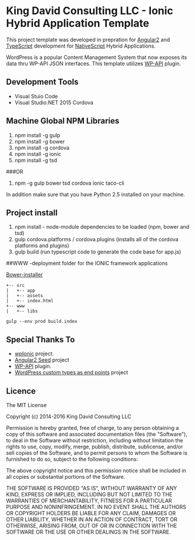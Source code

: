 # King David Consulting LLC - Ionic Hybrid Application Template

This project template was developed in prepration for [Angular2](https://angular.io/) 
and [TypeScript](http://www.typescriptlang.org/) development for [NativeScript](https://www.nativescript.org/) Hybrid Applications.

WordPress is a popular Content Management System that now exposes its data thru WP-API JSON interfaces.
This template utilizes [WP-API](https://github.com/WP-API/WP-API) plugin.

## Development Tools
* Visual Stuio Code
* Visual Studio.NET 2015 Cordova

## Machine Global NPM Libraries
1. npm install -g gulp
2. npm install -g bower
3. npm install -g cordova 
4. npm install -g ionic
5. npm install -g tsd

###OR
1. npm -g gulp bower tsd cordova ionic taco-cli

In addition make sure that you have Python 2.5 installed on your machine.

## Project install
1. npm install - node-module dependencies to be loaded (npm, bower and tsd)
2. gulp cordova.platforms / cordova.plugins (installs all of the cordova platforms and plugins)
3. gulp build (run typescript code to generate the code base for app.js)

##WWW -deployment folder for the IONIC framework applications

[Bower-installer](https://www.npmjs.com/package/bower-installer)
```
+-- src
|   +-- app
|   +-- assets
|   +-- index.html
+-- www
|   +-- libs
``` 

```
gulp --env prod build.index
```
## Special Thanks To
* [wpIonic](https://github.com/scottopolis/wpIonic/) project. 
* [Angular2 Seed](https://github.com/mgechev/angular2-seed) project
* [WP-API](https://github.com/WP-API/WP-API) plugin.
* [WordPress custom types as end points](https://wordpress.org/plugins/rest-api-enabler/) project

## Licence ##

The MIT License

Copyright (c) 2014-2016 King David Consulting LLC

Permission is hereby granted, free of charge, to any person obtaining a copy of this software and associated documentation files (the "Software"), to deal in the Software without restriction, including without limitation the rights to use, copy, modify, merge, publish, distribute, sublicense, and/or sell copies of the Software, and to permit persons to whom the Software is furnished to do so, subject to the following conditions:

The above copyright notice and this permission notice shall be included in all copies or substantial portions of the Software.

THE SOFTWARE IS PROVIDED "AS IS", WITHOUT WARRANTY OF ANY KIND, EXPRESS OR IMPLIED, INCLUDING BUT NOT LIMITED TO THE WARRANTIES OF MERCHANTABILITY, FITNESS FOR A PARTICULAR PURPOSE AND NONINFRINGEMENT. IN NO EVENT SHALL THE AUTHORS OR COPYRIGHT HOLDERS BE LIABLE FOR ANY CLAIM, DAMAGES OR OTHER LIABILITY, WHETHER IN AN ACTION OF CONTRACT, TORT OR OTHERWISE, ARISING FROM, OUT OF OR IN CONNECTION WITH THE SOFTWARE OR THE USE OR OTHER DEALINGS IN THE SOFTWARE.
